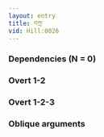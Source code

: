 ```yaml
---
layout: entry
title: བཀྲ་
vid: Hill:0026
---
```

### Dependencies (N = 0)


### Overt 1-2


### Overt 1-2-3


### Oblique arguments
